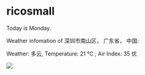 # ricosmall

Today is Monday.

Weather infomation of 深圳市南山区， 广东省， 中国: 

Weather: 多云, Temperature: 21 ℃ , Air Index: 35 优

<img src="https://github-readme-stats.vercel.app/api?username=ricosmall&show_icons=true" />
